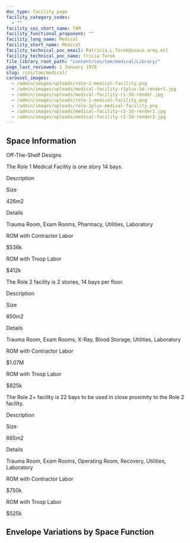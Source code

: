 ```yaml
---
doc_type: facility_page
facility_category_codes:
  - ""
facility_cos_short_name: TAM
facility_functional_proponent: ""
facility_long_name: Medical
facility_short_name: Medical
facility_technical_poc_email: Patricia.L.Torok@usace.army.mil
facility_technical_poc_name: Tricia Torok
file_library_root_path: "content/cos/tam/medical/Library/"
page_last_reviewed: 1 January 1970
slug: /cos/tam/medical/
carousel_images:
  - /admin/images/uploads/role-2-medical-facility.png
  - /admin/images/uploads/medical-facility-r2plus-3d-render1.jpg
  - /admin/images/uploads/medical-facility-r1-3d-render.jpg
  - /admin/images/uploads/role-1-medical-facility.png
  - /admin/images/uploads/role-2plus-medical-facility.png
  - /admin/images/uploads/medical-facility-r2-3d-render1.jpg
  - /admin/images/uploads/medical-facility-r2-3d-render2.jpg
---
```


## Space Information

Off-The-Shelf Designs

The Role 1 Medical Facility is one story 14 bays.

Description

Size

426m2

Details

Trauma Room, Exam Rooms, Pharmacy, Utilities, Laboratory

ROM with Contractor Labor

\$536k

ROM with Troop Labor

\$412k

The Role 2 facility is 2 stories, 14 bays per floor.

Description

Size

850m2

Details

Trauma Room, Exam Rooms, X-Ray, Blood Storage, Utilities, Laboratory

ROM with Contractor Labor

\$1.07M

ROM with Troop Labor

\$825k

The Role 2+ facility is 22 bays to be used in close proximity to the Role 2 facility.

Description

Size

665m2

Details

Trauma Room, Exam Rooms, Operating Room, Recovery, Utilities, Laboratory

ROM with Contractor Labor

\$750k

ROM with Troop Labor

\$525k

## Envelope Variations by Space Function
